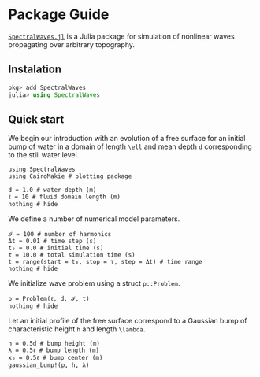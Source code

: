 # Package Guide

[`SpectralWaves.jl`](https://github.com/mcpaprota/SpectralWaves.jl) is a Julia package for simulation of nonlinear waves propagating over arbitrary topography.

## Instalation

```julia
pkg> add SpectralWaves
julia> using SpectralWaves
```

## Quick start

We begin our introduction with an evolution of a free surface for an initial bump of water in a domain of length ``\ell`` and mean depth ``d`` corresponding to the still water level.

```@example 0
using SpectralWaves
using CairoMakie # plotting package

d = 1.0 # water depth (m)
ℓ = 10 # fluid domain length (m)
nothing # hide
```

We define a number of numerical model parameters.

```@example 0
ℐ = 100 # number of harmonics
Δt = 0.01 # time step (s)
t₀ = 0.0 # initial time (s)
τ = 10.0 # total simulation time (s)
t = range(start = t₀, stop = τ, step = Δt) # time range
nothing # hide
```

We initialize wave problem using a struct `p::Problem`.

```@example 0
p = Problem(ℓ, d, ℐ, t)
nothing # hide
```

Let an initial profile of the free surface correspond to a Gaussian bump of characteristic height ``h`` and length ``\lambda``.

```@example 0
h = 0.5d # bump height (m)
λ = 0.5ℓ # bump length (m)
x₀ = 0.5ℓ # bump center (m)
gaussian_bump!(p, h, λ)
```

